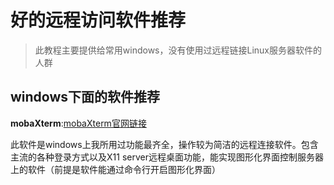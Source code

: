 # 好的远程访问软件推荐
> 此教程主要提供给常用windows，没有使用过远程链接Linux服务器软件的人群
## windows下面的软件推荐

**mobaXterm**:[mobaXterm官网链接](https://mobaxterm.mobatek.net/)

此软件是windows上我所用过功能最齐全，操作较为简洁的远程连接软件。包含主流的各种登录方式以及X11 server远程桌面功能，能实现图形化界面控制服务器上的软件（前提是软件能通过命令行开启图形化界面）



